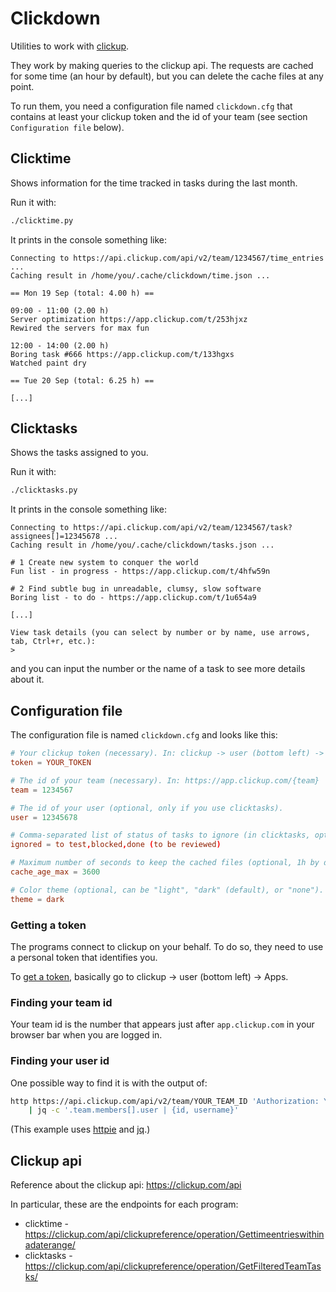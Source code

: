 # Clickdown

Utilities to work with [clickup](https://clickup.com/).

They work by making queries to the clickup api. The requests are
cached for some time (an hour by default), but you can delete the
cache files at any point.

To run them, you need a configuration file named `clickdown.cfg` that
contains at least your clickup token and the id of your team (see
section `Configuration file` below).


## Clicktime

Shows information for the time tracked in tasks during the last month.

Run it with:

```sh
./clicktime.py
```

It prints in the console something like:

```
Connecting to https://api.clickup.com/api/v2/team/1234567/time_entries ...
Caching result in /home/you/.cache/clickdown/time.json ...

== Mon 19 Sep (total: 4.00 h) ==

09:00 - 11:00 (2.00 h)
Server optimization https://app.clickup.com/t/253hjxz
Rewired the servers for max fun

12:00 - 14:00 (2.00 h)
Boring task #666 https://app.clickup.com/t/133hgxs
Watched paint dry

== Tue 20 Sep (total: 6.25 h) ==

[...]
```


## Clicktasks

Shows the tasks assigned to you.

Run it with:

```sh
./clicktasks.py
```

It prints in the console something like:

```
Connecting to https://api.clickup.com/api/v2/team/1234567/task?assignees[]=12345678 ...
Caching result in /home/you/.cache/clickdown/tasks.json ...

# 1 Create new system to conquer the world
Fun list - in progress - https://app.clickup.com/t/4hfw59n

# 2 Find subtle bug in unreadable, clumsy, slow software
Boring list - to do - https://app.clickup.com/t/1u654a9

[...]

View task details (you can select by number or by name, use arrows, tab, Ctrl+r, etc.):
>
```

and you can input the number or the name of a task to see more details
about it.


## Configuration file

The configuration file is named `clickdown.cfg` and looks like this:

```conf
# Your clickup token (necessary). In: clickup -> user (bottom left) -> Apps.
token = YOUR_TOKEN

# The id of your team (necessary). In: https://app.clickup.com/{team}
team = 1234567

# The id of your user (optional, only if you use clicktasks).
user = 12345678

# Comma-separated list of status of tasks to ignore (in clicktasks, optional).
ignored = to test,blocked,done (to be reviewed)

# Maximum number of seconds to keep the cached files (optional, 1h by default).
cache_age_max = 3600

# Color theme (optional, can be "light", "dark" (default), or "none").
theme = dark
```

### Getting a token

The programs connect to clickup on your behalf. To do so, they need to
use a personal token that identifies you.

To [get a
token](https://clickup.com/api/developer-portal/authentication/#personal-token),
basically go to clickup -> user (bottom left) -> Apps.


### Finding your team id

Your team id is the number that appears just after `app.clickup.com`
in your browser bar when you are logged in.


### Finding your user id

One possible way to find it is with the output of:

```sh
http https://api.clickup.com/api/v2/team/YOUR_TEAM_ID 'Authorization: YOUR_TOKEN' \
    | jq -c '.team.members[].user | {id, username}'
```

(This example uses [httpie](https://httpie.io/) and
[jq](https://stedolan.github.io/jq/).)


## Clickup api

Reference about the clickup api: https://clickup.com/api

In particular, these are the endpoints for each program:

* clicktime - https://clickup.com/api/clickupreference/operation/Gettimeentrieswithinadaterange/
* clicktasks - https://clickup.com/api/clickupreference/operation/GetFilteredTeamTasks/
